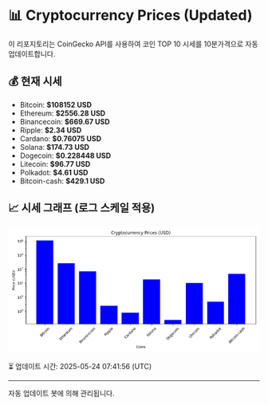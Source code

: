 
# 📊 Cryptocurrency Prices (Updated)

이 리포지토리는 CoinGecko API를 사용하여 코인 TOP 10 시세를 10분가격으로 자동 업데이트합니다.

## 💰 현재 시세
- Bitcoin: **$108152 USD**
- Ethereum: **$2556.28 USD**
- Binancecoin: **$669.67 USD**
- Ripple: **$2.34 USD**
- Cardano: **$0.76075 USD**
- Solana: **$174.73 USD**
- Dogecoin: **$0.228448 USD**
- Litecoin: **$96.77 USD**
- Polkadot: **$4.61 USD**
- Bitcoin-cash: **$429.1 USD**

## 📈 시세 그래프 (로그 스케일 적용)
![Crypto Prices](crypto_prices.png)

⏳ 업데이트 시간: 2025-05-24 07:41:56 (UTC)

---
자동 업데이트 봇에 의해 관리됩니다.
